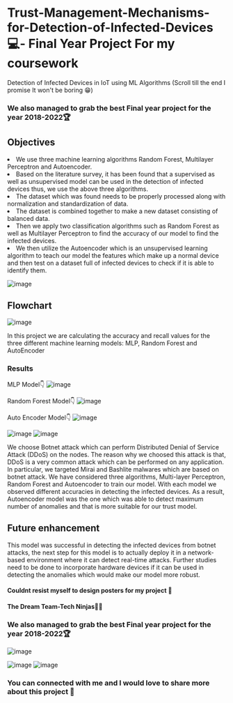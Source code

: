# Trust-Management-Mechanisms-for-Detection-of-Infected-Devices 💻- Final Year Project For my coursework
Detection of Infected Devices in IoT using ML Algorithms 
(Scroll till the end I promise It won't be boring 😁)
<h3>We also managed to grab the best Final year project for the year 2018-2022🏆 </h3>

<h2>Objectives </h2>

<li> We use three machine learning algorithms Random Forest, Multilayer Perceptron and Autoencoder. </li>
<li>Based on the literature survey, it has been found that a supervised as well as unsupervised model can be used in the detection of infected devices thus, we use the above three algorithms.</li>
<li>The dataset which was found needs to be properly processed along with normalization and standardization of data.</li>
<li>The dataset is combined together to make a new dataset consisting of balanced data.</li>
<li>Then we apply two classification algorithms such as Random Forest as well as Multilayer Perceptron to find the accuracy of our model to find the infected devices.</li>
<li>We then utilize the Autoencoder which is an unsupervised learning algorithm to teach our model the features which make up a normal device and then test on a dataset full of infected devices to check if it is able to identify them.</li>

![image](https://user-images.githubusercontent.com/64797270/198870626-6eef3a4b-9012-481d-bbcb-0b6094b7e7ea.png)

<h2> Flowchart </h2>

![image](https://user-images.githubusercontent.com/64797270/198870612-d8db0431-a125-4acc-834f-b5f65745d240.png)

In this project we are calculating the accuracy and recall values for the three different machine learning models: MLP, Random Forest and AutoEncoder
<h3>Results</h3>

MLP Model👇
![image](https://user-images.githubusercontent.com/64797270/198870824-df8a50c5-3d88-424f-97c9-eb29f38c1189.png)

Random Forest Model👇
![image](https://user-images.githubusercontent.com/64797270/198870838-5787d018-39a7-48ae-88e3-59b9679596ff.png)

Auto Encoder Model👇
![image](https://user-images.githubusercontent.com/64797270/198870852-33e53eb5-c424-469d-ba56-4b93aa834969.png)

![image](https://user-images.githubusercontent.com/64797270/198870944-ecc49609-e12a-4b4e-b099-711c9fdd3ec2.png)
![image](https://user-images.githubusercontent.com/64797270/198870951-5a00960c-9321-486d-adfc-96cef9481df0.png)


We choose Botnet attack which can perform Distributed Denial of Service Attack (DDoS) on the nodes. The reason why we choosed this attack is that, DDoS is a very common attack which can be performed on any application. In particular, we targeted Mirai and Bashlite malwares which are based on botnet attack. We have considered three algorithms, Multi-layer Perceptron, Random Forest and Autoencoder to train our model. With each model we observed different accuracies in detecting the infected devices. As a result, Autoencoder model was the one which was able to detect maximum number of anomalies and that is more suitable for our trust model.  

<h2>Future enhancement </h2>

This model was successful in detecting the infected devices from botnet attacks, the next step for this model is to actually deploy it in a network-based environment where it can detect real-time attacks. Further studies need to be done to incorporate hardware devices if it can be used in detecting the anomalies which would make our model more robust. 

<h4>Couldnt resist myself to design posters for my project 🦾 </h4>
<h4>The Dream Team-Tech Ninjas👩‍💻</h4>
<h3>We also managed to grab the best Final year project for the year 2018-2022🏆 </h3>


![image](https://user-images.githubusercontent.com/64797270/198871279-ab64520b-188d-4e39-b48c-139d03bcd323.png)


![image](https://user-images.githubusercontent.com/64797270/198871365-f2a0cde7-1548-4ca6-a8ed-328e7645a262.png)
![image](https://user-images.githubusercontent.com/64797270/198871548-a7e93af1-2bd9-4f6d-9f15-c2e3719ec6c0.png)


<h3> You can connected with me and I would love to share more about this project 🧠 </h3>
